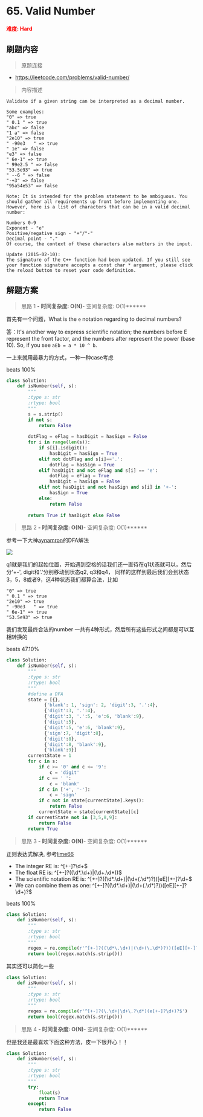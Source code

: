 # 65. Valid Number

**<font color=red>难度: Hard</font>**

## 刷题内容

> 原题连接

* https://leetcode.com/problems/valid-number/

> 内容描述

```
Validate if a given string can be interpreted as a decimal number.

Some examples:
"0" => true
" 0.1 " => true
"abc" => false
"1 a" => false
"2e10" => true
" -90e3   " => true
" 1e" => false
"e3" => false
" 6e-1" => true
" 99e2.5 " => false
"53.5e93" => true
" --6 " => false
"-+3" => false
"95a54e53" => false

Note: It is intended for the problem statement to be ambiguous. You should gather all requirements up front before implementing one. However, here is a list of characters that can be in a valid decimal number:

Numbers 0-9
Exponent - "e"
Positive/negative sign - "+"/"-"
Decimal point - "."
Of course, the context of these characters also matters in the input.

Update (2015-02-10):
The signature of the C++ function had been updated. If you still see your function signature accepts a const char * argument, please click the reload button to reset your code definition.
```

## 解题方案

> 思路 1
******- 时间复杂度: O(N)******- 空间复杂度: O(1)******

首先有一个问题，What is the `e` notation regarding to decimal numbers?

答：It's another way to express scientific notation; 
the numbers before E represent the front factor, and the numbers after represent the power (base 10). 
So, if you see `aEb = a * 10 ^ b`.


一上来就用最暴力的方式，一种一种case考虑

beats 100%

```python
class Solution:
    def isNumber(self, s):
        """
        :type s: str
        :rtype: bool
        """
        s = s.strip()
        if not s:
            return False
        
        dotFlag = eFlag = hasDigit = hasSign = False
        for i in range(len(s)):
            if s[i].isdigit():
                hasDigit = hasSign = True
            elif not dotFlag and s[i]=='.':
                dotFlag = hasSign = True
            elif hasDigit and not eFlag and s[i] == 'e':
                dotFlag = eFlag = True
                hasDigit = hasSign = False
            elif not hasDigit and not hasSign and s[i] in '+-':
                hasSign = True
            else:
                return False
        
        return True if hasDigit else False
```

> 思路 2
******- 时间复杂度: O(N)******- 空间复杂度: O(1)******



参考一下大神[aynamron](https://leetcode.com/problems/valid-number/discuss/23728/A-simple-solution-in-Python-based-on-DFA)的DFA解法

![](https://github.com/apachecn/awesome-algorithm/blob/master/images/065/image.png)

q1就是我们的起始位置，开始遇到空格的话我们还一直待在q1状态就可以，然后分'+-', digit和'.'分别移动到状态q2, q3和q4，
同样的这样到最后我们会到状态3，5，8或者9，这4种状态我们都算合法，比如

```
"0" => true
" 0.1 " => true
"2e10" => true
" -90e3   " => true
" 6e-1" => true
"53.5e93" => true
```

我们发现最终合法的number 一共有4种形式，然后所有这些形式之间都是可以互相转换的


beats 47.10%

```python
class Solution:
    def isNumber(self, s):
        """
        :type s: str
        :rtype: bool
        """
        #define a DFA
        state = [{}, 
              {'blank': 1, 'sign': 2, 'digit':3, '.':4}, 
              {'digit':3, '.':4},
              {'digit':3, '.':5, 'e':6, 'blank':9},
              {'digit':5},
              {'digit':5, 'e':6, 'blank':9},
              {'sign':7, 'digit':8},
              {'digit':8},
              {'digit':8, 'blank':9},
              {'blank':9}]
        currentState = 1
        for c in s:
            if c >= '0' and c <= '9':
                c = 'digit'
            if c == ' ':
                c = 'blank'
            if c in ['+', '-']:
                c = 'sign'
            if c not in state[currentState].keys():
                return False
            currentState = state[currentState][c]
        if currentState not in [3,5,8,9]:
            return False
        return True
```


> 思路 3
******- 时间复杂度: O(N)******- 空间复杂度: O(1)******

正则表达式解决, 参考[lime66](https://leetcode.com/problems/valid-number/discuss/23910/Simple-one-line-regex-solution)

- The integer RE is: ^[+-]?\d+$
- The float RE is: ^[+-]?((\d*\.\d+)|(\d+\.\d*))$
- The scientific notation RE is: ^[+-]?((\d*\.\d+)|(\d+(\.\d*)?))[eE][+-]?\d+$
- We can combine them as one: ^[+-]?((\d*\.\d+)|(\d+(\.\d*)?))([eE][+-]?\d+)?$

beats 100%

```python
class Solution:
    def isNumber(self, s):
        """
        :type s: str
        :rtype: bool
        """
        regex = re.compile(r'^[+-]?((\d*\.\d+)|(\d+(\.\d*)?))([eE][+-]?\d+)?$')
        return bool(regex.match(s.strip()))
```

其实还可以简化一些

```python
class Solution:
    def isNumber(self, s):
        """
        :type s: str
        :rtype: bool
        """
        regex = re.compile(r'^[+-]?(\.\d+|\d+\.?\d*)(e[+-]?\d+)?$')
        return bool(regex.match(s.strip()))
```

> 思路 4
******- 时间复杂度: O(N)******- 空间复杂度: O(1)******

但是我还是最喜欢下面这种方法，皮一下很开心！！


```python
class Solution:
    def isNumber(self, s):
        """
        :type s: str
        :rtype: bool
        """
        try: 
            float(s) 
            return True 
        except: 
            return False
```
















































